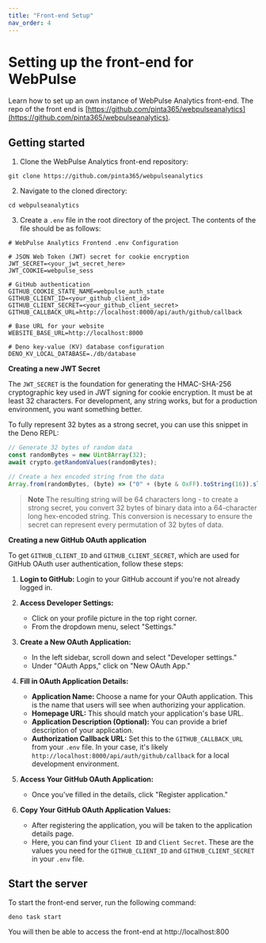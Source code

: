 ```yaml
---
title: "Front-end Setup"
nav_order: 4
---
```


# Setting up the front-end for WebPulse

Learn how to set up an own instance of WebPulse Analytics front-end. The repo of the front end is
[https://github.com/pinta365/webpulseanalytics](https://github.com/pinta365/webpulseanalytics).


## Getting started

1. Clone the WebPulse Analytics front-end repository:

```
git clone https://github.com/pinta365/webpulseanalytics
```

2. Navigate to the cloned directory:

```
cd webpulseanalytics
```

3. Create a `.env` file in the root directory of the project. The contents of the file should be as follows:

```dotenv
# WebPulse Analytics Frontend .env Configuration

# JSON Web Token (JWT) secret for cookie encryption
JWT_SECRET=<your_jwt_secret_here>
JWT_COOKIE=webpulse_sess

# GitHub authentication
GITHUB_COOKIE_STATE_NAME=webpulse_auth_state
GITHUB_CLIENT_ID=<your_github_client_id>
GITHUB_CLIENT_SECRET=<your_github_client_secret>
GITHUB_CALLBACK_URL=http://localhost:8000/api/auth/github/callback

# Base URL for your website
WEBSITE_BASE_URL=http://localhost:8000

# Deno key-value (KV) database configuration
DENO_KV_LOCAL_DATABASE=./db/database
```

**Creating a new JWT Secret**

The `JWT_SECRET` is the foundation for generating the HMAC-SHA-256 cryptographic key used in JWT signing for cookie
encryption. It must be at least 32 characters. For development, any string works, but for a production environment, you
want something better.

To fully represent 32 bytes as a strong secret, you can use this snippet in the Deno REPL:

```ts
// Generate 32 bytes of random data
const randomBytes = new Uint8Array(32);
await crypto.getRandomValues(randomBytes);

// Create a hex encoded string from the data
Array.from(randomBytes, (byte) => ("0" + (byte & 0xFF).toString(16)).slice(-2)).join("");
```

> **Note** The resulting string will be 64 characters long - to create a strong secret, you convert 32 bytes of binary
> data into a 64-character long hex-encoded string. This conversion is necessary to ensure the secret can represent
> every permutation of 32 bytes of data.

**Creating a new GitHub OAuth application**

To get `GITHUB_CLIENT_ID` and `GITHUB_CLIENT_SECRET`, which are used for GitHub OAuth user authentication, follow these
steps:

1. **Login to GitHub:** Login to your GitHub account if you're not already logged in.

2. **Access Developer Settings:**
   - Click on your profile picture in the top right corner.
   - From the dropdown menu, select "Settings."

3. **Create a New OAuth Application:**
   - In the left sidebar, scroll down and select "Developer settings."
   - Under "OAuth Apps," click on "New OAuth App."

4. **Fill in OAuth Application Details:**
   - **Application Name:** Choose a name for your OAuth application. This is the name that users will see when
     authorizing your application.
   - **Homepage URL:** This should match your application's base URL.
   - **Application Description (Optional):** You can provide a brief description of your application.
   - **Authorization Callback URL:** Set this to the `GITHUB_CALLBACK_URL` from your `.env` file. In your case, it's
     likely `http://localhost:8000/api/auth/github/callback` for a local development environment.

5. **Access Your GitHub OAuth Application:**
   - Once you've filled in the details, click "Register application."

6. **Copy Your GitHub OAuth Application Values:**
   - After registering the application, you will be taken to the application details page.
   - Here, you can find your `Client ID` and `Client Secret`. These are the values you need for the `GITHUB_CLIENT_ID`
     and `GITHUB_CLIENT_SECRET` in your `.env` file.

## Start the server

To start the front-end server, run the following command:

```
deno task start
```

You will then be able to access the front-end at http://localhost:800
